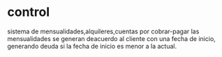 # control
sistema de mensualidades,alquileres,cuentas por cobrar-pagar
las mensualidades se generan deacuerdo al cliente con una fecha de inicio,
generando deuda si la fecha de inicio es menor a la actual.
